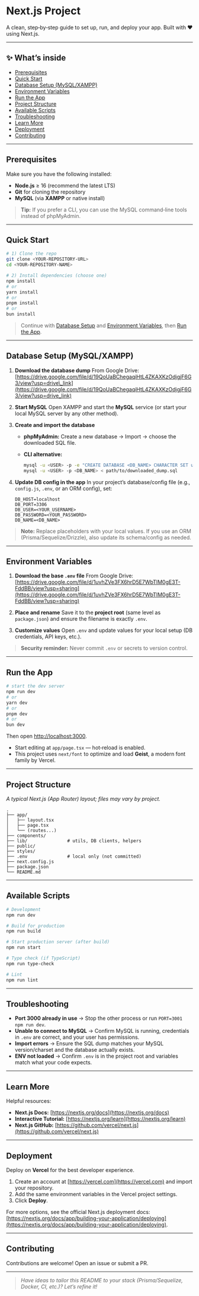 # Next.js Project

A clean, step‑by‑step guide to set up, run, and deploy your app. Built with ❤️ using Next.js.

---

## ✨ What’s inside

* [Prerequisites](#prerequisites)
* [Quick Start](#quick-start)
* [Database Setup (MySQL/XAMPP)](#database-setup-mysqlxamp)
* [Environment Variables](#environment-variables)
* [Run the App](#run-the-app)
* [Project Structure](#project-structure)
* [Available Scripts](#available-scripts)
* [Troubleshooting](#troubleshooting)
* [Learn More](#learn-more)
* [Deployment](#deployment)
* [Contributing](#contributing)

---

## Prerequisites

Make sure you have the following installed:

* **Node.js** ≥ 16 (recommend the latest LTS)
* **Git** for cloning the repository
* **MySQL** (via **XAMPP** or native install)

> **Tip:** If you prefer a CLI, you can use the MySQL command‑line tools instead of phpMyAdmin.

---

## Quick Start

```bash
# 1) Clone the repo
git clone <YOUR-REPOSITORY-URL>
cd <YOUR-REPOSITORY-NAME>

# 2) Install dependencies (choose one)
npm install
# or
yarn install
# or
pnpm install
# or
bun install
```

> Continue with [Database Setup](#database-setup-mysqlxamp) and [Environment Variables](#environment-variables), then [Run the App](#run-the-app).

---

## Database Setup (MySQL/XAMPP)

1. **Download the database dump**
   From Google Drive: [https://drive.google.com/file/d/19QoUaBChegaqiHtL4ZKAXKzOdjgjF6G3/view?usp=drive\_link](https://drive.google.com/file/d/19QoUaBChegaqiHtL4ZKAXKzOdjgjF6G3/view?usp=drive_link)

2. **Start MySQL**
   Open XAMPP and start the **MySQL** service (or start your local MySQL server by any other method).

3. **Create and import the database**

   * **phpMyAdmin:** Create a new database → Import → choose the downloaded SQL file.
   * **CLI alternative:**

     ```bash
     mysql -u <USER> -p -e "CREATE DATABASE <DB_NAME> CHARACTER SET utf8mb4 COLLATE utf8mb4_unicode_ci;"
     mysql -u <USER> -p <DB_NAME> < path/to/downloaded_dump.sql
     ```

4. **Update DB config in the app**
   In your project’s database/config file (e.g., `config.js`, `.env`, or an ORM config), set:

   ```env
   DB_HOST=localhost
   DB_PORT=3306
   DB_USER=<YOUR_USERNAME>
   DB_PASSWORD=<YOUR_PASSWORD>
   DB_NAME=<DB_NAME>
   ```

> **Note:** Replace placeholders with your local values. If you use an ORM (Prisma/Sequelize/Drizzle), also update its schema/config as needed.

---

## Environment Variables

1. **Download the base `.env` file**
   From Google Drive: [https://drive.google.com/file/d/1uvhZVe3FX6hrD5E7WbTIM0gE3T-FddBB/view?usp=sharing](https://drive.google.com/file/d/1uvhZVe3FX6hrD5E7WbTIM0gE3T-FddBB/view?usp=sharing)

2. **Place and rename**
   Save it to the **project root** (same level as `package.json`) and ensure the filename is exactly `.env`.

3. **Customize values**
   Open `.env` and update values for your local setup (DB credentials, API keys, etc.).

> **Security reminder:** Never commit `.env` or secrets to version control.

---

## Run the App

```bash
# start the dev server
npm run dev
# or
yarn dev
# or
pnpm dev
# or
bun dev
```

Then open [http://localhost:3000](http://localhost:3000).

* Start editing at `app/page.tsx` — hot‑reload is enabled.
* This project uses `next/font` to optimize and load **Geist**, a modern font family by Vercel.

---

## Project Structure

*A typical Next.js (App Router) layout; files may vary by project.*

```
.
├── app/
│   ├── layout.tsx
│   ├── page.tsx
│   └── (routes...)
├── components/
├── lib/               # utils, DB clients, helpers
├── public/
├── styles/
├── .env               # local only (not committed)
├── next.config.js
├── package.json
└── README.md
```

---

## Available Scripts

```bash
# Development
npm run dev

# Build for production
npm run build

# Start production server (after build)
npm run start

# Type check (if TypeScript)
npm run type-check

# Lint
npm run lint
```

---

## Troubleshooting

* **Port 3000 already in use** → Stop the other process or run `PORT=3001 npm run dev`.
* **Unable to connect to MySQL** → Confirm MySQL is running, credentials in `.env` are correct, and your user has permissions.
* **Import errors** → Ensure the SQL dump matches your MySQL version/charset and the database actually exists.
* **ENV not loaded** → Confirm `.env` is in the project root and variables match what your code expects.

---

## Learn More

Helpful resources:

* **Next.js Docs:** [https://nextjs.org/docs](https://nextjs.org/docs)
* **Interactive Tutorial:** [https://nextjs.org/learn](https://nextjs.org/learn)
* **Next.js GitHub:** [https://github.com/vercel/next.js](https://github.com/vercel/next.js)

---

## Deployment

Deploy on **Vercel** for the best developer experience.

1. Create an account at [https://vercel.com](https://vercel.com) and import your repository.
2. Add the same environment variables in the Vercel project settings.
3. Click **Deploy**.

For more options, see the official Next.js deployment docs: [https://nextjs.org/docs/app/building-your-application/deploying](https://nextjs.org/docs/app/building-your-application/deploying).

---

## Contributing

Contributions are welcome! Open an issue or submit a PR.

---

> *Have ideas to tailor this README to your stack (Prisma/Sequelize, Docker, CI, etc.)? Let’s refine it!*
